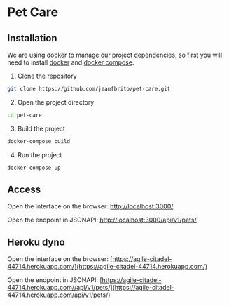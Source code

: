 # Pet Care

## Installation

We are using docker to manage our project dependencies, so first you will need to install [docker](https://www.docker.com/products/docker) and [docker compose](https://docs.docker.com/compose/install).

1. Clone the repository

```bash
git clone https://github.com/jeanfbrito/pet-care.git
```

2. Open the project directory

```bash
cd pet-care
```

3. Build the project

```bash
docker-compose build
```

4. Run the project

```bash
docker-compose up
```

## Access

Open the interface on the browser: [http://localhost:3000/](http://localhost:3000/)

Open the endpoint in JSONAPI: [http://localhost:3000/api/v1/pets/](http://localhost:3000/api/v1/pets/)

## Heroku dyno

Open the interface on the browser: [https://agile-citadel-44714.herokuapp.com/](https://agile-citadel-44714.herokuapp.com/)

Open the endpoint in JSONAPI: [https://agile-citadel-44714.herokuapp.com//api/v1/pets/](https://agile-citadel-44714.herokuapp.com/api/v1/pets/)
